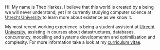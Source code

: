 <html>
<body>
    <p>
        Hi! My name is Theo Harkes. I believe that this world is created by a being we will never understand, yet I'm currently studying computer science at <a href="https://www.uu.nl/en">Utrecht University</a> to learn more about existence as we know it.
    </p>
    <p>
        My most recent working experience is being a student assistent at <a href="https://www.uu.nl/en">Utrecht University</a>, assisting in courses about datastructures, databases, concurrency, modelling and systems developmentm and optimilization and complexity. For more information take a look at my <a href="docs/CV Theo Harkes 2019-09-23.pdf">curriculum vitae</a>.
    </p>
</body>
</html>
